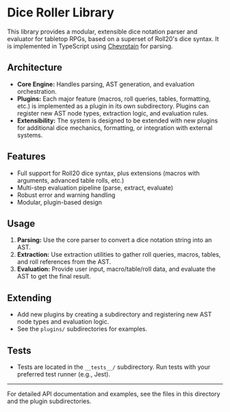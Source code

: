 # Dice Roller Library

This library provides a modular, extensible dice notation parser and evaluator for tabletop RPGs, based on a superset of Roll20's dice syntax. It is implemented in TypeScript using [Chevrotain](https://github.com/Chevrotain/chevrotain) for parsing.

## Architecture

- **Core Engine:** Handles parsing, AST generation, and evaluation orchestration.
- **Plugins:** Each major feature (macros, roll queries, tables, formatting, etc.) is implemented as a plugin in its own subdirectory. Plugins can register new AST node types, extraction logic, and evaluation rules.
- **Extensibility:** The system is designed to be extended with new plugins for additional dice mechanics, formatting, or integration with external systems.

## Features

- Full support for Roll20 dice syntax, plus extensions (macros with arguments, advanced table rolls, etc.)
- Multi-step evaluation pipeline (parse, extract, evaluate)
- Robust error and warning handling
- Modular, plugin-based design

## Usage

1. **Parsing:** Use the core parser to convert a dice notation string into an AST.
2. **Extraction:** Use extraction utilities to gather roll queries, macros, tables, and roll references from the AST.
3. **Evaluation:** Provide user input, macro/table/roll data, and evaluate the AST to get the final result.

## Extending

- Add new plugins by creating a subdirectory and registering new AST node types and evaluation logic.
- See the `plugins/` subdirectories for examples.

## Tests

- Tests are located in the `__tests__/` subdirectory. Run tests with your preferred test runner (e.g., Jest).

---

For detailed API documentation and examples, see the files in this directory and the plugin subdirectories.
